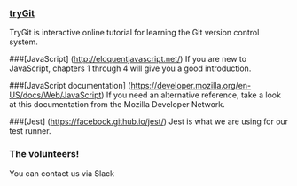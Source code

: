 ### [tryGit](https://try.github.io)
TryGit is interactive online tutorial for learning the Git version control system.

###[JavaScript] (http://eloquentjavascript.net/)
If you are new to JavaScript, chapters 1 through 4 will give you a good introduction.

###[JavaScript documentation] (https://developer.mozilla.org/en-US/docs/Web/JavaScript)
If you need an alternative reference, take a look at this documentation from the Mozilla Developer Network.

###[Jest] (https://facebook.github.io/jest/)
Jest is what we are using for our test runner.

### The volunteers!
You can contact us via Slack
